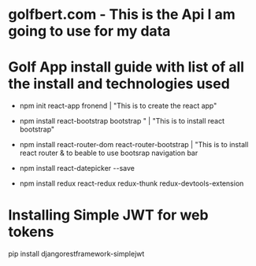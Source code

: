 


# golfbert.com - This is the Api I am going to use for my data


# Golf App install guide with list of all the install and technologies used

- npm init react-app fronend  |  "This is to create the react app"
- npm install react-bootstrap bootstrap "  | "This is to install react bootstrap" 
- npm install react-router-dom react-router-bootstrap | "This is to install react router & to beable to use bootsrap navigation bar 

- npm install react-datepicker --save

- npm install redux react-redux redux-thunk redux-devtools-extension

# Installing Simple JWT for web tokens
pip install djangorestframework-simplejwt